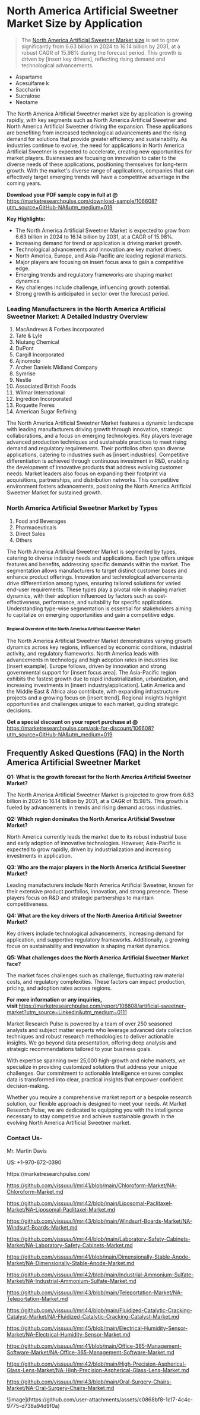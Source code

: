<h1>North America Artificial Sweetner Market&nbsp;Size by Application</h1><blockquote><p>The <a href="https://marketresearchpulse.com/download-sample/106608?utm_source=GitHub-NA&amp;utm_medium=019">North America Artificial Sweetner Market size</a> is set to grow significantly from 6.63 billion in 2024 to 16.14 billion by 2031, at a robust CAGR of 15.98% during the forecast period. This growth is driven by [insert key drivers], reflecting rising demand and technological advancements.</p></blockquote><ul><li>Aspartame <li> Acesulfame k <li> Saccharin <li> Sucralose <li> Neotame</li></ul><p>The North America Artificial Sweetner market size by application is growing rapidly, with key segments such as North America Artificial Sweetner and North America Artificial Sweetner driving the expansion. These applications are benefiting from increased technological advancements and the rising demand for solutions that provide greater efficiency and sustainability. As industries continue to evolve, the need for applications in North America Artificial Sweetner is expected to accelerate, creating new opportunities for market players. Businesses are focusing on innovation to cater to the diverse needs of these applications, positioning themselves for long-term growth. With the market's diverse range of applications, companies that can effectively target emerging trends will have a competitive advantage in the coming years.</p><p><strong>Download your PDF sample copy in full at @ </strong><a href="https://marketresearchpulse.com/download-sample/106608?utm_source=GitHub-NA&amp;utm_medium=019">https://marketresearchpulse.com/download-sample/106608?utm_source=GitHub-NA&amp;utm_medium=019</a></p><p><strong>Key Highlights: </strong></p><ul><li>The North America Artificial Sweetner Market is expected to grow from 6.63 billion in 2024 to 16.14 billion by 2031, at a CAGR of 15.98%.</li><li>Increasing demand for trend or application is driving market growth.</li><li>Technological advancements and innovation are key market drivers.</li><li>North America, Europe, and Asia-Pacific are leading regional markets.</li><li>Major players are focusing on insert focus area to gain a competitive edge.</li><li>Emerging trends and regulatory frameworks are shaping market dynamics.</li><li>Key challenges include challenge, influencing growth potential.</li><li>Strong growth is anticipated in sector over the forecast period.</li></ul><h3>Leading Manufacturers in the North America Artificial Sweetner Market: A Detailed Industry Overview</h3><ol><li>MacAndrews & Forbes Incorporated</li><li>Tate & Lyle</li><li>Niutang Chemical</li><li>DuPont</li><li>Cargill Incorporated</li><li>Ajinomoto</li><li>Archer Daniels Midland Company</li><li>Symrise</li><li>Nestle</li><li>Associated British Foods</li><li>Wilmar International</li><li>Ingredion Incorporated</li><li>Roquette Freres</li><li>American Sugar Refining</li></ol><div class="flex max-w-full flex-col flex-grow"><div class="min-h-8 text-message flex w-full flex-col items-end gap-2 whitespace-normal break-words [.text-message+&amp;]:mt-5" dir="auto" data-message-author-role="assistant" data-message-id="fd8432e4-4910-450d-b182-61b7bfb0a01f" data-message-model-slug="gpt-4o"><div class="flex w-full flex-col gap-1 empty:hidden first:pt-[3px]"><div class="markdown prose w-full break-words dark:prose-invert light"><p>The North America Artificial Sweetner Market features a dynamic landscape with leading manufacturers driving growth through innovation, strategic collaborations, and a focus on emerging technologies. Key players leverage advanced production techniques and sustainable practices to meet rising demand and regulatory requirements. Their portfolios often span diverse applications, catering to industries such as [insert industries]. Competitive differentiation is achieved through continuous investment in R&amp;D, enabling the development of innovative products that address evolving customer needs. Market leaders also focus on expanding their footprint via acquisitions, partnerships, and distribution networks. This competitive environment fosters advancements, positioning the North America Artificial Sweetner Market for sustained growth.</p></div></div></div></div><h3>North America Artificial Sweetner Market by Types</h3><ol><li>Food and Beverages <li> Pharmaceuticals <li> Direct Sales <li> Others</li></ol><div class="flex max-w-full flex-col flex-grow"><div class="min-h-8 text-message flex w-full flex-col items-end gap-2 whitespace-normal break-words [.text-message+&amp;]:mt-5" dir="auto" data-message-author-role="assistant" data-message-id="084470be-0bb7-4664-bddf-5156b4f41249" data-message-model-slug="gpt-4o-mini"><div class="flex w-full flex-col gap-1 empty:hidden first:pt-[3px]"><div class="markdown prose w-full break-words dark:prose-invert light"><p>The North America Artificial Sweetner Market is segmented by types, catering to diverse industry needs and applications. Each type offers unique features and benefits, addressing specific demands within the market. The segmentation allows manufacturers to target distinct customer bases and enhance product offerings. Innovation and technological advancements drive differentiation among types, ensuring tailored solutions for varied end-user requirements. These types play a pivotal role in shaping market dynamics, with their adoption influenced by factors such as cost-effectiveness, performance, and suitability for specific applications. Understanding type-wise segmentation is essential for stakeholders aiming to capitalize on emerging opportunities and gain a competitive edge.</p></div></div></div></div><h3><span style="font-size: 11px;">Regional Overview of the North America Artificial Sweetner Market</span></h3><div class="flex max-w-full flex-col flex-grow"><div class="min-h-8 text-message flex w-full flex-col items-end gap-2 whitespace-normal break-words [.text-message+&amp;]:mt-5" dir="auto" data-message-author-role="assistant" data-message-id="e9038762-ce64-4e30-91c9-9bd413514231" data-message-model-slug="gpt-4o-mini"><div class="flex w-full flex-col gap-1 empty:hidden first:pt-[3px]"><div class="markdown prose w-full break-words dark:prose-invert light"><p>The North America Artificial Sweetner Market demonstrates varying growth dynamics across key regions, influenced by economic conditions, industrial activity, and regulatory frameworks. North America leads with advancements in technology and high adoption rates in industries like [insert example]. Europe follows, driven by innovation and strong governmental support for [insert focus area]. The Asia-Pacific region exhibits the fastest growth due to rapid industrialization, urbanization, and increasing investments in [insert industry/application]. Latin America and the Middle East &amp; Africa also contribute, with expanding infrastructure projects and a growing focus on [insert trend]. Regional insights highlight opportunities and challenges unique to each market, guiding strategic decisions.</p></div></div></div></div><p><strong>Get a special discount on your report purchase at @ </strong><a href="https://marketresearchpulse.com/ask-for-discount/106608?utm_source=GitHub-NA&amp;utm_medium=019">https://marketresearchpulse.com/ask-for-discount/106608?utm_source=GitHub-NA&amp;utm_medium=019</a></p><h2>Frequently Asked Questions (FAQ) in the North America Artificial Sweetner Market</h2><p><strong>Q1: What is the growth forecast for the North America Artificial Sweetner Market?</strong></p><p>The North America Artificial Sweetner Market is projected to grow from 6.63 billion in 2024 to 16.14 billion by 2031, at a CAGR of 15.98%. This growth is fueled by advancements in trends and rising demand across industries.</p><p><strong>Q2: Which region dominates the North America Artificial Sweetner Market?</strong></p><p>North America currently leads the market due to its robust industrial base and early adoption of innovative technologies. However, Asia-Pacific is expected to grow rapidly, driven by industrialization and increasing investments in application.</p><p><strong>Q3: Who are the major players in the North America Artificial Sweetner Market?</strong></p><p>Leading manufacturers include North America Artificial Sweetner, known for their extensive product portfolios, innovation, and strong presence. These players focus on R&amp;D and strategic partnerships to maintain competitiveness.</p><p><strong>Q4: What are the key drivers of the North America Artificial Sweetner Market?</strong></p><p>Key drivers include technological advancements, increasing demand for application, and supportive regulatory frameworks. Additionally, a growing focus on sustainability and innovation is shaping market dynamics.</p><p><strong>Q5: What challenges does the North America Artificial Sweetner Market face?</strong></p><p>The market faces challenges such as challenge, fluctuating raw material costs, and regulatory complexities. These factors can impact production, pricing, and adoption rates across regions.</p><p><strong>For more information or any inquiries, visit&nbsp;</strong><a href="https://marketresearchpulse.com/report/106608/artificial-sweetner-market?utm_source=Linkedin&utm_medium=0111">https://marketresearchpulse.com/report/106608/artificial-sweetner-market?utm_source=Linkedin&utm_medium=0111</a></p><p>Market Research Pulse is powered by a team of over 250 seasoned analysts and subject matter experts who leverage advanced data collection techniques and robust research methodologies to deliver actionable insights. We go beyond data presentation, offering deep analysis and strategic recommendations tailored to your business goals.</p><p>With expertise spanning over 25,000 high-growth and niche markets, we specialize in providing customized solutions that address your unique challenges. Our commitment to actionable intelligence ensures complex data is transformed into clear, practical insights that empower confident decision-making.</p><p>Whether you require a comprehensive market report or a bespoke research solution, our flexible approach is designed to meet your needs. At Market Research Pulse, we are dedicated to equipping you with the intelligence necessary to stay competitive and achieve sustainable growth in the evolving North America Artificial Sweetner market.</p><h3><strong>Contact Us-</strong></h3><p>Mr. Martin Davis</p><p>US: +1-970-672-0390</p><p>https://marketresearchpulse.com/</p><p><a href="https://github.com/vissuuu1/mri41/blob/main/Chloroform-Market/NA-Chloroform-Market.md">https://github.com/vissuuu1/mri41/blob/main/Chloroform-Market/NA-Chloroform-Market.md</a></p><p><a href="https://github.com/vissuuu1/mri42/blob/main/Liposomal-Paclitaxel-Market/NA-Liposomal-Paclitaxel-Market.md">https://github.com/vissuuu1/mri42/blob/main/Liposomal-Paclitaxel-Market/NA-Liposomal-Paclitaxel-Market.md</a></p><p><a href="https://github.com/vissuuu1/mri43/blob/main/Windsurf-Boards-Market/NA-Windsurf-Boards-Market.md">https://github.com/vissuuu1/mri43/blob/main/Windsurf-Boards-Market/NA-Windsurf-Boards-Market.md</a></p><p><a href="https://github.com/vissuuu1/mri44/blob/main/Laboratory-Safety-Cabinets-Market/NA-Laboratory-Safety-Cabinets-Market.md">https://github.com/vissuuu1/mri44/blob/main/Laboratory-Safety-Cabinets-Market/NA-Laboratory-Safety-Cabinets-Market.md</a></p><p><a href="https://github.com/vissuuu1/mri41/blob/main/Dimensionally-Stable-Anode-Market/NA-Dimensionally-Stable-Anode-Market.md">https://github.com/vissuuu1/mri41/blob/main/Dimensionally-Stable-Anode-Market/NA-Dimensionally-Stable-Anode-Market.md</a></p><p><a href="https://github.com/vissuuu1/mri42/blob/main/Industrial-Ammonium-Sulfate-Market/NA-Industrial-Ammonium-Sulfate-Market.md">https://github.com/vissuuu1/mri42/blob/main/Industrial-Ammonium-Sulfate-Market/NA-Industrial-Ammonium-Sulfate-Market.md</a></p><p><a href="https://github.com/vissuuu1/mri43/blob/main/Teleportation-Market/NA-Teleportation-Market.md">https://github.com/vissuuu1/mri43/blob/main/Teleportation-Market/NA-Teleportation-Market.md</a></p><p><a href="https://github.com/vissuuu1/mri44/blob/main/Fluidized-Catalytic-Cracking-Catalyst-Market/NA-Fluidized-Catalytic-Cracking-Catalyst-Market.md">https://github.com/vissuuu1/mri44/blob/main/Fluidized-Catalytic-Cracking-Catalyst-Market/NA-Fluidized-Catalytic-Cracking-Catalyst-Market.md</a></p><p><a href="https://github.com/vissuuu1/mri45/blob/main/Electrical-Humidity-Sensor-Market/NA-Electrical-Humidity-Sensor-Market.md">https://github.com/vissuuu1/mri45/blob/main/Electrical-Humidity-Sensor-Market/NA-Electrical-Humidity-Sensor-Market.md</a></p><p><a href="https://github.com/vissuuu1/mri41/blob/main/Office-365-Management-Software-Market/NA-Office-365-Management-Software-Market.md">https://github.com/vissuuu1/mri41/blob/main/Office-365-Management-Software-Market/NA-Office-365-Management-Software-Market.md</a></p><p><a href="https://github.com/vissuuu1/mri42/blob/main/High-Precision-Aspherical-Glass-Lens-Market/NA-High-Precision-Aspherical-Glass-Lens-Market.md">https://github.com/vissuuu1/mri42/blob/main/High-Precision-Aspherical-Glass-Lens-Market/NA-High-Precision-Aspherical-Glass-Lens-Market.md</a></p><p><a href="https://github.com/vissuuu1/mri43/blob/main/Oral-Surgery-Chairs-Market/NA-Oral-Surgery-Chairs-Market.md">https://github.com/vissuuu1/mri43/blob/main/Oral-Surgery-Chairs-Market/NA-Oral-Surgery-Chairs-Market.md</a></p>
![image](https://github.com/user-attachments/assets/c0868bf8-1c17-4c4c-9775-d738a94d9f0a)
